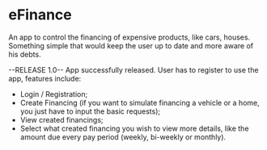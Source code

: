 # eFinance
An app to control the financing of expensive products, like cars, houses. Something simple that would keep the user up to date and more aware of his debts. 

--RELEASE 1.0--
App successfully released. User has to register to use the app, features include:
* Login / Registration;
* Create Financing (if you want to simulate financing a vehicle or a home, you just have to input the basic requests);
* View created financings;
* Select what created financing you wish to view more details, like the amount due every pay period (weekly, bi-weekly or monthly).
